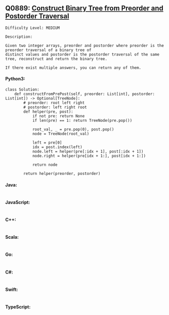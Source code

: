 ## Q0889: [Construct Binary Tree from Preorder and Postorder Traversal](https://leetcode.com/problems/construct-binary-tree-from-preorder-and-postorder-traversal/)

```
Difficulty Level: MEDIUM
```

```
Description:

Given two integer arrays, preorder and postorder where preorder is the preorder traversal of a binary tree of
distinct values and postorder is the postorder traversal of the same tree, reconstruct and return the binary tree.

If there exist multiple answers, you can return any of them.
```

#### Python3:

```
class Solution:
    def constructFromPrePost(self, preorder: List[int], postorder: List[int]) -> Optional[TreeNode]:
        # preorder: root left right
        # postorder: left right root
        def helper(pre, post):
            if not pre: return None
            if len(pre) == 1: return TreeNode(pre.pop())
            
            root_val, _ = pre.pop(0), post.pop()
            node = TreeNode(root_val)

            left = pre[0]
            idx = post.index(left)
            node.left = helper(pre[:idx + 1], post[:idx + 1])
            node.right = helper(pre[idx + 1:], post[idx + 1:])
            
            return node

        return helper(preorder, postorder)
```

#### Java:

```

```

#### JavaScript:

```

```

#### C++:

```

```

#### Scala:

```

```

#### Go:

```

```

#### C#:

```

```

#### Swift:

```

```

#### TypeScript:

```

```